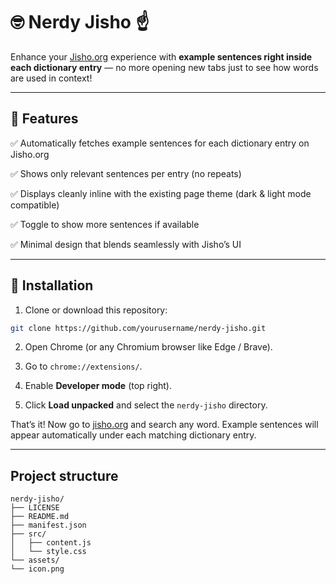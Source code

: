 # 🤓 Nerdy Jisho ☝️

Enhance your [Jisho.org](https://jisho.org) experience with **example sentences right inside each dictionary entry** — no more opening new tabs just to see how words are used in context!

---

## 🌸 Features

✅ Automatically fetches example sentences for each dictionary entry on Jisho.org

✅ Shows only relevant sentences per entry (no repeats)

✅ Displays cleanly inline with the existing page theme (dark & light mode compatible)

✅ Toggle to show more sentences if available

✅ Minimal design that blends seamlessly with Jisho’s UI

---

## 🚀 Installation

1. Clone or download this repository:

```bash
git clone https://github.com/yourusername/nerdy-jisho.git
````

2. Open Chrome (or any Chromium browser like Edge / Brave).

3. Go to `chrome://extensions/`.

4. Enable **Developer mode** (top right).

5. Click **Load unpacked** and select the `nerdy-jisho` directory.

That’s it! Now go to [jisho.org](https://jisho.org) and search any word.
Example sentences will appear automatically under each matching dictionary entry.

---

## Project structure

```
nerdy-jisho/
├── LICENSE
├── README.md
├── manifest.json
├── src/
│   ├── content.js
│   └── style.css
└── assets/
└── icon.png
```
